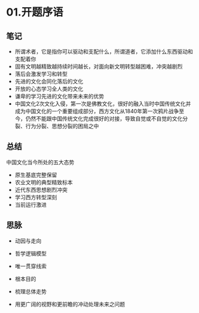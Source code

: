 # 01.开题序语

## 笔记
- 所谓术者，它是指你可以驱动和支配什么，所谓道者，它添加什么东西驱动和支配着你
- 固有文明越精致越持续时间越长，对面向新文明转型越困难，冲突越剧烈
- 落后会激发学习和转型
- 先进的文化会同化落后的文化
- 开放的心态学习全人类的文化
- 谦卑的学习先进的文化带来未来的优势
- 中国文化2次文化入侵，第一次是佛教文化，很好的融入当时中国传统文化并成为中国文化的一个重要组成部分，西方文化从1840年第一次鸦片战争至今，仍然不能跟中国传统文化完成很好的对接，导致自觉或不自觉的文化分裂、行为分裂、思想分裂的困局之中

## 总结
中国文化当今所处的五大态势
- 原生基底完整保留
- 农业文明的典型精致标本
- 近代东西思想剧烈冲突
- 学习西方转型深刻
- 当前运行激进

## 思脉
- 动因与走向
- 哲学逻辑模型
- 唯一贯穿线索
- 根本目的
- 梳理总体走势

- 用更广阔的视野和更前瞻的冲动处理未来之问题